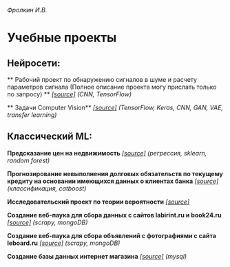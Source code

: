 _Фролкин И.В._

# **Учебные проекты**

## **Нейросети:**

** Рабочий проект по обнаружению сигналов в шуме и расчету параметров сигнала (Полное описание проекта могу прислать только по запросу) ** [_\[source\]_](https://github.com/Igor-fr/GB/tree/master/CNN_signals) _(CNN, TensorFlow)_

** Задачи Computer Vision** [_\[source\]_](https://github.com/Igor-fr/GB/tree/master/Computer_vision) _(TensorFlow, Keras, CNN, GAN, VAE, transfer learning)_

## **Классический ML:**

**Предсказание цен на недвижимость** [_\[source\]_](https://github.com/Igor-fr/GB/tree/master/DS_libraries/course_project) _(регрессия, sklearn, random forest)_

**Прогнозирование невыполнения долговых обязательств по текущему кредиту на основании имеющихся данных о клиентах банка** [_\[source\]_](https://github.com/aechernenko/gbu_ai/tree/master/projects/python_data_science_2) _(классификация, catboost)_

**Исследовательский проект по теории вероятности** [_\[source\]_](https://github.com/Igor-fr/GB/tree/master/Matstat/student%20dataset)

**Создание веб-паука для сбора данных с сайтов labirint.ru и book24.ru** [_\[source\]_](https://github.com/Igor-fr/GB/tree/master/Web_scraping/lesson_5_scrapy) _(scrapy, mongoDB)_

**Создание веб-паука для сбора объявлений с фотографиями с сайта leboard.ru** [_\[source\]_](https://github.com/Igor-fr/GB/tree/master/Web_scraping/lesson_6_scrapy) _(scrapy, mongoDB)_

**Создание базы данных интернет магазина** [_\[source\]_](https://github.com/Igor-fr/GB/tree/master/Databases/course_project) _(mysql)_